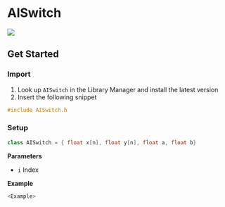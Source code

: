 # AISwitch

[![](https://img.shields.io/badge/Available_in_the_Arduino_Library_Manager-2ea44f)](<Link>)

## Get Started

### Import

1. Look up `AISwitch` in the Library Manager and install the latest version
2. Insert the following snippet
 
```ino
#include AISwitch.h
```

### Setup

```ino
class AISwitch = { float x[n], float y[n], float a, float b}
```
**Parameters**

* `i` Index

**Example**

```ino
<Example>
```
